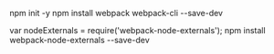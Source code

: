 npm init -y
npm install webpack webpack-cli --save-dev

var nodeExternals = require('webpack-node-externals');
npm install webpack-node-externals --save-dev